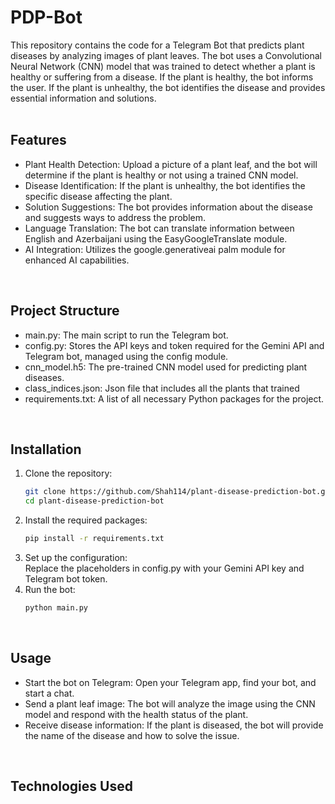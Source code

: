 # PDP-Bot
This repository contains the code for a Telegram Bot that predicts plant diseases by analyzing images of plant leaves. The bot uses a Convolutional Neural Network (CNN) model that was trained to detect whether a plant is healthy or suffering from a disease. If the plant is healthy, the bot informs the user. If the plant is unhealthy, the bot identifies the disease and provides essential information and solutions. <br/>
<br/>

## Features
* Plant Health Detection: Upload a picture of a plant leaf, and the bot will determine if the plant is healthy or not using a trained CNN model.
* Disease Identification: If the plant is unhealthy, the bot identifies the specific disease affecting the plant.
* Solution Suggestions: The bot provides information about the disease and suggests ways to address the problem.
* Language Translation: The bot can translate information between English and Azerbaijani using the EasyGoogleTranslate module.
* AI Integration: Utilizes the google.generativeai palm module for enhanced AI capabilities. <br/>
<br/>

## Project Structure
* main.py: The main script to run the Telegram bot.
* config.py: Stores the API keys and token required for the Gemini API and Telegram bot, managed using the config module.
* cnn_model.h5: The pre-trained CNN model used for predicting plant diseases.
* class_indices.json: Json file that includes all the plants that trained 
* requirements.txt: A list of all necessary Python packages for the project. <br/>
<br/>

## Installation
1. Clone the repository:
   ```bash
   git clone https://github.com/Shah114/plant-disease-prediction-bot.git
   cd plant-disease-prediction-bot
   ```
2. Install the required packages:
   ```bash
   pip install -r requirements.txt
   ```
3. Set up the configuration: <br/>
   Replace the placeholders in config.py with your Gemini API key and Telegram bot token.
4. Run the bot:
   ```bash
   python main.py
   ```
<br/>

## Usage
* Start the bot on Telegram: Open your Telegram app, find your bot, and start a chat.
* Send a plant leaf image: The bot will analyze the image using the CNN model and respond with the health status of the plant.
* Receive disease information: If the plant is diseased, the bot will provide the name of the disease and how to solve the issue. <br/>
<br/>

## Technologies Used

